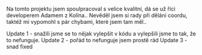 Na tomto projektu jsem spoulpracoval s velice kvalitní, dá se už říci developerem Adamem z Kolína..
Nevěděl jsem si rady při dělání coordu, taktéž mi vypomohl s pár chybami, které jsem tam měl..

Update 1 - snažili jsme se to nějak vylepšit v kódu a vylepšili jsme to tak, že to nefunguje.
Update 2 - pořád to nefunguje jsem prostě rád
Update 3 - snad fixed
